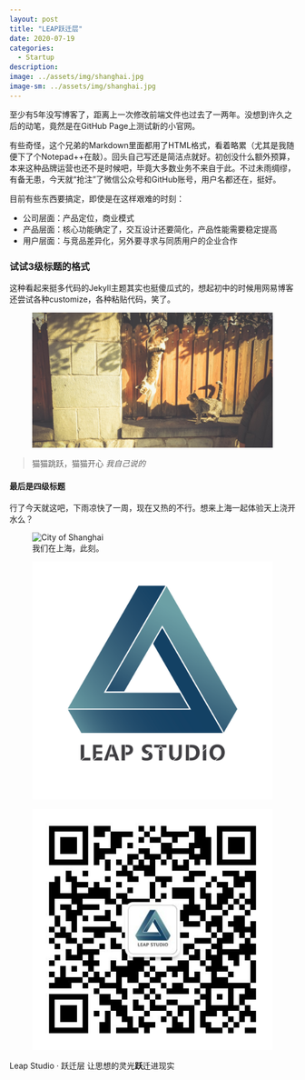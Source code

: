 ```yaml
---
layout: post
title: "LEAP跃迁层"
date: 2020-07-19
categories:
  - Startup
description:
image: ../assets/img/shanghai.jpg
image-sm: ../assets/img/shanghai.jpg
---
```


至少有5年没写博客了，距离上一次修改前端文件也过去了一两年。没想到许久之后的动笔，竟然是在GitHub Page上测试新的小官网。

有些奇怪，这个兄弟的Markdown里面都用了HTML格式，看着略累（尤其是我随便下了个Notepad++在敲）。回头自己写还是简洁点就好。初创没什么额外预算，本来这种品牌运营也还不是时候吧，毕竟大多数业务不来自于此。不过未雨绸缪，有备无患，今天就“抢注”了微信公众号和GitHub账号，用户名都还在，挺好。

目前有些东西要搞定，即使是在这样艰难的时刻：

<ul>
  <li>公司层面：产品定位，商业模式</li>
  <li>产品层面：核心功能确定了，交互设计还要简化，产品性能需要稳定提高</li>
  <li>用户层面：与竞品差异化，另外要寻求与同质用户的企业合作</li>
</ul>

<h3>试试3级标题的格式</h3>
这种看起来挺多代码的Jekyll主题其实也挺傻瓜式的，想起初中的时候用网易博客还尝试各种customize，各种粘贴代码，笑了。

<figure>
  <img src="../assets/img/jump.jpg" alt="Cat Jumping"/>
</figure>

<blockquote>
  猫猫跳跃，猫猫开心
  <cite>我自己说的</cite>
</blockquote>

<h4>最后是四级标题</h4>
行了今天就这吧，下雨凉快了一周，现在又热的不行。想来上海一起体验天上浇开水么？

<figure>
  <img src="h../assets/img/shanghai2.jpg" alt="City of Shanghai"/>
  <figcaption>我们在上海，此刻。</figcaption>
</figure>

<figure>
  <img src="../assets/img/leap_icon.png" alt="Leap Logo"/>
</figure>

<figure>
  <img src="../assets/img/leap_wechat.jpg" alt="Leap Wechat Official Account"/>
</figure>

Leap Studio · 跃迁层
让思想的灵光<b>跃</b>迁进现实